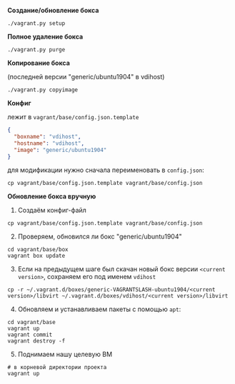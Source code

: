 
**Создание/обновление бокса**

```
./vagrant.py setup
```

**Полное удаление бокса**

```
./vagrant.py purge
```

**Копирование бокса**

(последней версии "generic/ubuntu1904" в vdihost)

```
./vagrant.py copyimage
```

**Конфиг**

лежит в `vagrant/base/config.json.template` 

```json
{
  "boxname": "vdihost",
  "hostname": "vdihost",
  "image": "generic/ubuntu1904"
}
```

для модификации нужно сначала переименовать в `config.json`:

```
cp vagrant/base/config.json.template vagrant/base/config.json
```


**Обновление бокса вручную**

1. Создаём конфиг-файл

```
cp vagrant/base/config.json.template vagrant/base/config.json
```

2.  Проверяем, обновился ли бокс "generic/ubuntu1904"

```
cd vagrant/base/box
vagrant box update
```

3. Если на предыдущем шаге был скачан новый бокс версии `<current version>`, сохраняем его под именем `vdihost`

```
cp -r ~/.vagrant.d/boxes/generic-VAGRANTSLASH-ubuntu1904/<current version>/libvirt ~/.vagrant.d/boxes/vdihost/<current version>/libvirt
```

4. Обновляем и устанавливаем пакеты с помощью `apt`:

```
cd vagrant/base
vagrant up
vagrant commit
vagrant destroy -f
```

5. Поднимаем нашу целевую ВМ

```
# в корневой директории проекта
vagrant up
```